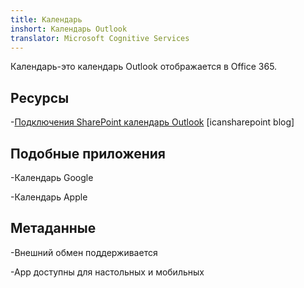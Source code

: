 ```yaml
---
title: Календарь
inshort: Календарь Outlook
translator: Microsoft Cognitive Services
---
```


Календарь-это календарь Outlook отображается в Office 365.

Ресурсы
---------

-[Подключения SharePoint календарь
    Outlook](http://icsh.pt/SPandOutlook) \[icansharepoint blog\]

Подобные приложения
--------------------

-Календарь Google

-Календарь Apple

Метаданные
--------

-Внешний обмен поддерживается

-App доступны для настольных и мобильных

